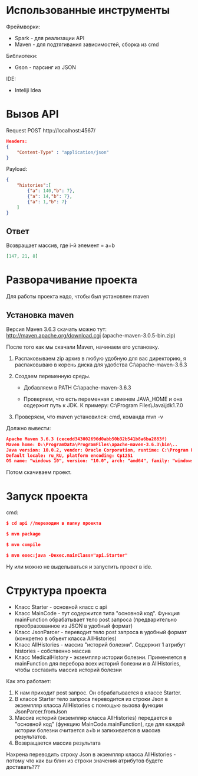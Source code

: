 # Использованные инструменты

Фреймворки:
* Spark - для реализации API
* Maven - для подтягивания зависимостей, сборка из cmd

Библиотеки:
* Gson - парсинг из JSON

IDE:
* Inteliji Idea

# Вызов API
Request POST http://localhost:4567/
```json
Headers:
{
    "Content-Type" : "application/json"
}
```
Payload:
```json
{
    "histories":[
        {"a": 140,"b": 7},
        {"a": 14,"b": 7},
        {"a": 1,"b": 7}
    ]
}
```
## Ответ
Возвращает массив, где i-й элемент = a+b
```json
[147, 21, 8]
```
# Разворачивание проекта
Для работы проекта надо, чтобы был установлен maven

## Установка maven
Версия Maven 3.6.3 скачать можно тут: http://maven.apache.org/download.cgi (apache-maven-3.0.5-bin.zip)

После того как мы скачали Maven, начинаем его установку.

1. Распаковываем zip архив в любую удобную для вас директорию, я распаковываю в корень диска для удобства C:\\apache-maven-3.6.3

2. Создаем переменную среды.

    * Добавляем в PATH C:\\apache-maven-3.6.3

    * Проверяем, что есть переменная с именем JAVA_HOME и она содержит путь к JDK. К примеру: C:\Program Files\Java\jdk1.7.0

3. Проверяем, что maven установился: cmd, команда mvn -v

Должно вывести:
```json
Apache Maven 3.6.3 (cecedd343002696d0abb50b32b541b8a6ba2883f)
Maven home: D:\ProgramData\ProgramFiles\apache-maven-3.6.3\bin\..
Java version: 10.0.2, vendor: Oracle Corporation, runtime: C:\Program Files\Java\jdk-10.0.2
Default locale: ru_RU, platform encoding: Cp1251
OS name: "windows 10", version: "10.0", arch: "amd64", family: "windows"
```

Потом скачиваем проект.

# Запуск проекта


cmd:

```json
$ cd api //переходим в папку проекта

$ mvn package

$ mvn compile

$ mvn exec:java -Dexec.mainClass="api.Starter"
```

Ну или можно не выделываться и запустить проект в ide.

# Структура проекта

* Класс Starter - основной класс с api
* Класс MainCode - тут содержится типа "основной код". Функция mainFunction обрабатывает тело post запроса (предварительно преобразованное из JSON в удобный формат)
* Класс JsonParcer - переводит тело post запроса в удобный формат (конкретно в объект класса AllHistories)
* Класс AllHistories - массив "историй болезни". Содержит 1 атрибут histories - собственно массив
* Класс MedicalHistory - экземпляр истории болезни. Применяется в mainFunction для перебора всех историй болезни и в AllHistories, чтобы составить массив историй болезни

Как это работает:
1. К нам приходит post запрос. Он обрабатывается в классе Starter.
2. В классе Starter тело запроса переводится из строки Json в экземпляр класса AllHistories с помощью вызова функции JsonParcer.fromJson
3. Массив историй (экземпляр класса AllHistories) передается в "основной код" (функцию MainCode.mainFunction), где для каждой истории болезни считается a+b и запихивается в массив результатов.
4. Возвращается массив результата

Нахрена переводить строку Json в экземпляр класса AllHistories - потому что как вы блин из строки значения атрибутов будете доставать???

